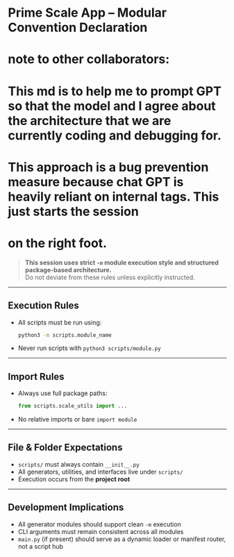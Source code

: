 # Prime Scale App – Modular Convention Declaration

# note to other collaborators:
# This md is to help me to prompt GPT so that the model and I agree about the architecture that we are currently coding and debugging for.
# This approach is a bug prevention measure because chat GPT is heavily reliant on internal tags. This just starts the session 
# on the right foot.
> **This session uses strict `-m` module execution style and structured package-based architecture.**  
> Do not deviate from these rules unless explicitly instructed.

---

## Execution Rules
- All scripts must be run using:
  ```bash
  python3 -m scripts.module_name
  ```
- Never run scripts with `python3 scripts/module.py`

---

## Import Rules
- Always use full package paths:
  ```python
  from scripts.scale_utils import ...
  ```
- No relative imports or bare `import module`

---

## File & Folder Expectations
- `scripts/` must always contain `__init__.py`
- All generators, utilities, and interfaces live under `scripts/`
- Execution occurs from the **project root**

---

## Development Implications
- All generator modules should support clean `-m` execution
- CLI arguments must remain consistent across all modules
- `main.py` (if present) should serve as a dynamic loader or manifest router, not a script hub
